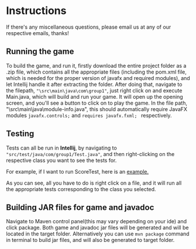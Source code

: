 # Instructions 

If there's any miscellaneous questions, please email us at any of our respective emails, thanks!

## Running the game

To build the game, and run it, firstly download the entire project folder as a .zip file, which contains all the appropriate files (including the pom.xml file, which is needed for the proper version of javafx and required modules), and let Intellij handle it after extracting the folder. After doing that, navigate to the filepath, `"\src\main\java\com\group1"`, just right click on and execute Main.java, which will build and run your game. It will open up the opening screen, and you'll see a button to click on to play the game. In the file path, "\src\main\java\module-info.java", this should automatically require JavaFX modules `javafx.controls;` and `requires javafx.fxml; ` respectively. 


## Testing

Tests can all be run in **Intellij**, by navigating to `"src/test/java/com/group1/Test.java"`, and then right-clicking on the respective class you want to see the tests for. 

For example, if I want to run ScoreTest, here is an [example.](https://cdn.discordapp.com/attachments/499778411007574018/831377806683930674/unknown.png) 

As you can see, all you have to do is right click on a file, and it will run all the appropriate tests corresponding to the class you selected. 


## Building JAR files for game and javadoc

Navigate to Maven control panel(this may vary depending on your ide) and click package.  Both game and javadoc jar files will be generated and will be located in the target folder.  Alternatively you can use `mvn package` command in terminal to build jar files, and will also be generated to target folder.
